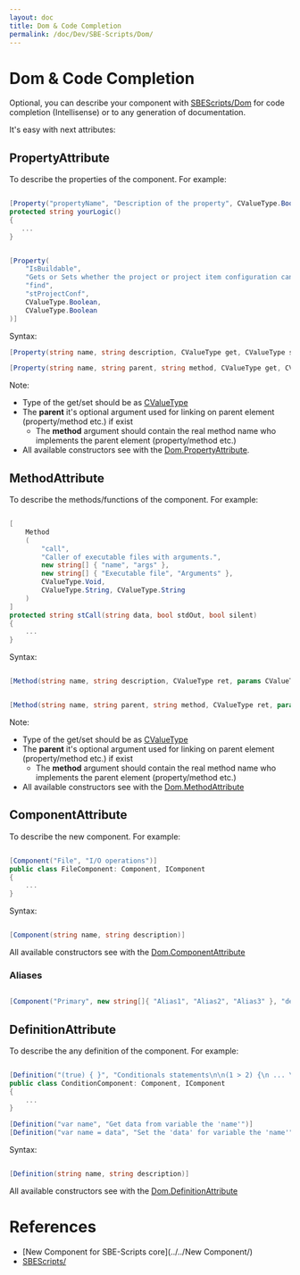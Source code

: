 ```yaml
---
layout: doc
title: Dom & Code Completion
permalink: /doc/Dev/SBE-Scripts/Dom/
---
```


# Dom & Code Completion

Optional, you can describe your component with [SBEScripts/Dom](https://bitbucket.org/3F/vssolutionbuildevent/src/master/vsSolutionBuildEvent/SBEScripts/Dom/) for code completion (Intellisense) or to any generation of documentation.

It's easy with next attributes:

## PropertyAttribute

To describe the properties of the component. For example:

```csharp 

[Property("propertyName", "Description of the property", CValueType.Boolean, CValueType.Boolean)]
protected string yourLogic()
{
   ...
}
```

```csharp 

[Property(
    "IsBuildable", 
    "Gets or Sets whether the project or project item configuration can be built.", 
    "find", 
    "stProjectConf", 
    CValueType.Boolean, 
    CValueType.Boolean
)]
```


Syntax:

```csharp 
[Property(string name, string description, CValueType get, CValueType set)]
```

```csharp 
[Property(string name, string parent, string method, CValueType get, CValueType set)]
```


Note:

* Type of the get/set should be as [CValueType](https://bitbucket.org/3F/vssolutionbuildevent/src/master/vsSolutionBuildEvent/SBEScripts/CValueType.cs)
* The **parent** it's optional argument used for linking on parent element (property/method etc.) if exist
    * The **method** argument should contain the real method name who implements the parent element (property/method etc.) 
* All available constructors see with the [Dom.PropertyAttribute](https://bitbucket.org/3F/vssolutionbuildevent/src/master/vsSolutionBuildEvent/SBEScripts/Dom/PropertyAttribute.cs).

## MethodAttribute

To describe the methods/functions of the component. For example:


```csharp 

[
    Method
    (
        "call", 
        "Caller of executable files with arguments.", 
        new string[] { "name", "args" }, 
        new string[] { "Executable file", "Arguments" }, 
        CValueType.Void, 
        CValueType.String, CValueType.String
    )
]
protected string stCall(string data, bool stdOut, bool silent)
{
    ...
}
```

Syntax:

```csharp 

[Method(string name, string description, CValueType ret, params CValueType[] args)]
```

```csharp 

[Method(string name, string parent, string method, CValueType ret, params CValueType[] args)]
```

Note:

* Type of the get/set should be as [CValueType](https://bitbucket.org/3F/vssolutionbuildevent/src/master/vsSolutionBuildEvent/SBEScripts/CValueType.cs)
* The **parent** it's optional argument used for linking on parent element (property/method etc.) if exist
    * The **method** argument should contain the real method name who implements the parent element (property/method etc.) 
* All available constructors see with the [Dom.MethodAttribute](https://bitbucket.org/3F/vssolutionbuildevent/src/master/vsSolutionBuildEvent/SBEScripts/Dom/MethodAttribute.cs)

## ComponentAttribute

To describe the new component. For example:

```csharp 

[Component("File", "I/O operations")]
public class FileComponent: Component, IComponent
{
    ...
}
```
Syntax:

```csharp 

[Component(string name, string description)]
```

All available constructors see with the [Dom.ComponentAttribute](https://bitbucket.org/3F/vssolutionbuildevent/src/master/vsSolutionBuildEvent/SBEScripts/Dom/ComponentAttribute.cs)

### Aliases

```csharp 

[Component("Primary", new string[]{ "Alias1", "Alias2", "Alias3" }, "description")]
```

## DefinitionAttribute

To describe the any definition of the component. For example:

```csharp 

[Definition("(true) { }", "Conditionals statements\n\n(1 > 2) {\n ... \n}")]
public class ConditionComponent: Component, IComponent
{
    ...
}
```

```csharp 
[Definition("var name", "Get data from variable the 'name'")]
[Definition("var name = data", "Set the 'data' for variable the 'name'")]
```

Syntax:

```csharp 

[Definition(string name, string description)]
```

All available constructors see with the [Dom.DefinitionAttribute](https://bitbucket.org/3F/vssolutionbuildevent/src/master/vsSolutionBuildEvent/SBEScripts/Dom/DefinitionAttribute.cs)

# References

* [New Component for SBE-Scripts core](../../New Component/)
* [SBEScripts/](https://github.com/3F/vsSolutionBuildEvent/tree/master/vsSolutionBuildEvent/SBEScripts)